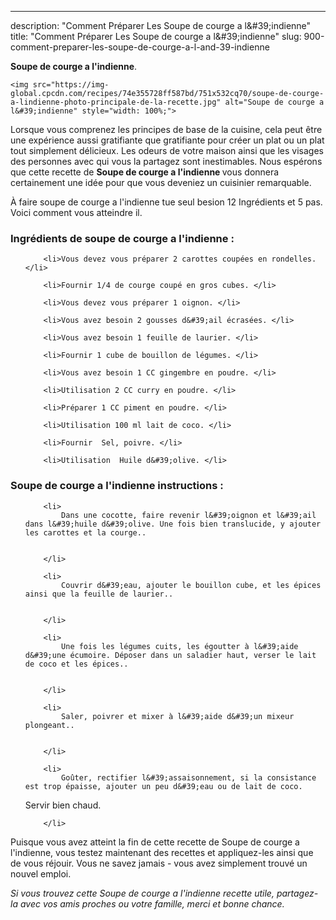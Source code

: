 ---
description: "Comment Préparer Les Soupe de courge a l&amp;#39;indienne"
title: "Comment Préparer Les Soupe de courge a l&amp;#39;indienne"
slug: 900-comment-preparer-les-soupe-de-courge-a-l-and-39-indienne

<p>
	<strong>Soupe de courge a l&#39;indienne</strong>. 
	
</p>
<p>
	
	<img src="https://img-global.cpcdn.com/recipes/74e355728ff587bd/751x532cq70/soupe-de-courge-a-lindienne-photo-principale-de-la-recette.jpg" alt="Soupe de courge a l&#39;indienne" style="width: 100%;">
	
	
</p>

Lorsque vous comprenez les principes de base de la cuisine, cela peut être une expérience aussi gratifiante que gratifiante pour créer un plat ou un plat tout simplement délicieux. Les odeurs de votre maison ainsi que les visages des personnes avec qui vous la partagez sont inestimables. Nous espérons que cette recette de <strong> Soupe de courge a l&#39;indienne </strong> vous donnera certainement une idée pour que vous deveniez un cuisinier remarquable.

<!--inarticleads1-->

À faire soupe de courge a l&#39;indienne tue seul besion 12 Ingrédients et 5 pas. Voici comment vous atteindre il.

<h3>Ingrédients de soupe de courge a l&#39;indienne :</h3>

<ol>
	
		<li>Vous devez vous préparer 2 carottes coupées en rondelles. </li>
	
		<li>Fournir 1/4 de courge coupé en gros cubes. </li>
	
		<li>Vous devez vous préparer 1 oignon. </li>
	
		<li>Vous avez besoin 2 gousses d&#39;ail écrasées. </li>
	
		<li>Vous avez besoin 1 feuille de laurier. </li>
	
		<li>Fournir 1 cube de bouillon de légumes. </li>
	
		<li>Vous avez besoin 1 CC gingembre en poudre. </li>
	
		<li>Utilisation 2 CC curry en poudre. </li>
	
		<li>Préparer 1 CC piment en poudre. </li>
	
		<li>Utilisation 100 ml lait de coco. </li>
	
		<li>Fournir  Sel, poivre. </li>
	
		<li>Utilisation  Huile d&#39;olive. </li>
	
</ol>



<!--inarticleads2-->

<h3>Soupe de courge a l&#39;indienne instructions :</h3>

<ol>
	
		<li>
			Dans une cocotte, faire revenir l&#39;oignon et l&#39;ail dans l&#39;huile d&#39;olive. Une fois bien translucide, y ajouter les carottes et la courge..
			
			
		</li>
	
		<li>
			Couvrir d&#39;eau, ajouter le bouillon cube, et les épices ainsi que la feuille de laurier..
			
			
		</li>
	
		<li>
			Une fois les légumes cuits, les égoutter à l&#39;aide d&#39;une écumoire. Déposer dans un saladier haut, verser le lait de coco et les épices..
			
			
		</li>
	
		<li>
			Saler, poivrer et mixer à l&#39;aide d&#39;un mixeur plongeant..
			
			
		</li>
	
		<li>
			Goûter, rectifier l&#39;assaisonnement, si la consistance est trop épaisse, ajouter un peu d&#39;eau ou de lait de coco.

Servir bien chaud.
			
			
		</li>
	
</ol>



<!--inarticleads1-->

<p>
Puisque vous avez atteint la fin de cette recette de Soupe de courge a l&#39;indienne, vous testez maintenant des recettes et appliquez-les ainsi que de vous réjouir. Vous ne savez jamais - vous avez simplement trouvé un nouvel emploi.
</p>

<p>
<i>Si vous trouvez cette Soupe de courge a l&#39;indienne recette utile, partagez-la avec vos amis proches ou votre famille, merci et bonne chance.</i>
</p>
